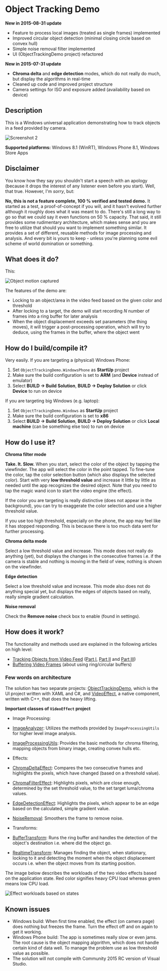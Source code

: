 # Object Tracking Demo #

**New in 2015-08-31 update**

* Feature to process local images (treated as single frames) implemented
* Improved circular object detection (minimal closing circle based on convex
  hull)
* Simple noise removal filter implemented
* UI (ObjectTrackingDemo project) refactored


**New in 2015-07-31 update**

* **Chroma delta** and **edge detection** modes, which do not really do much,
  but display the algorithms in real-time
* Cleaned up code and improved project structure
* Camera settings for ISO and exposure added (availability based on device)


## Description ##

This is a Windows universal application demonstrating how to track objects in a
feed provided by camera.

![Screenshot 2](https://raw.githubusercontent.com/tompaana/object-tracking-demo/master/Doc/OTDScreenshot3Small.png)

**Supported platforms:** Windows 8.1 (WinRT), Windows Phone 8.1, Windows Store Apps


## Disclaimer ##

You know how they say you shouldn't start a speech with an apology (because it
drops the interest of any listener even before you start). Well, that true.
However, I'm *sorry*, but:

   **No, this is not a feature complete, 100 % verified and tested demo.** It
   started as a test, a proof-of-concept if you will, and it hasn't evolved
   further although it roughly does what it was meant to do. There's still a
   long way to go so that we could say it even functions on 50 % capacity.
   That said, it still provides some rudimentary architecture, which makes
   sense and you are free to utilize that should you want to implement something
   similar. It provides a set of different, reusable methods for image
   processing and analysis. And every bit is yours to keep - unless you're
   planning some evil scheme of world domination or something.


## What does it do? ##

This:

![Object motion captured](https://raw.githubusercontent.com/tompaana/object-tracking-demo/master/Doc/ObjectMotionCapturedScaled.png)

The features of the demo are:

* Locking to an object/area in the video feed based on the given color and
  threshold
* After locking to a target, the demo will start recording *N* number of frames
  into a ring buffer for later analysis
* When the object displacement exceeds set parameters (the thing moves), it will
  trigger a post-processing operation, which will try to deduce, using the
  frames in the buffer, where the object went
  

## How do I build/compile it? ##

Very easily. If you are targeting a (physical) Windows Phone:

1. Set `ObjectTrackingDemo.WindowsPhone` as **StartUp** project
2. Make sure the build configuration is set to **ARM** (and **Device** instead of emulator)
3. Select **BUILD -> Build Solution**, **BUILD -> Deploy Solution** or click **Device** to run on device

If you are targeting big Windows (e.g. laptop):

1. Set `ObjectTrackingDemo.Windows` as **StartUp** project
2. Make sure the build configuration is set to **x86**
3. Select **BUILD -> Build Solution**, **BUILD -> Deploy Solution** or click **Local machine** (can be something else too) to run on device


## How do I use it? ##

**Chroma filter mode**

**Take. It. Slow.** When you start, select the color of the object by tapping
the viewfinder. The app will select the color in the point tapped. To fine-tune
the color, tap the color selection button (which also displays the selected
color). Start with very **low threshold value** and increase it little by little
as needed until the app recognizes the desired object. Note that you need to
tap the magic wand icon to start the video engine (the effect).

If the color you are targeting is really distinctive (does not appear in the
background), you can try to exaggerate the color selection and use a higher
threshold value.

If you use too high threshold, especially on the phone, the app may feel like
it has stopped responding. This is because there is too much data sent for
further processing.

**Chroma delta mode**

Select a low threshold value and increase. This mode does not really do
anything (yet), but displays the changes in the consecutive frames i.e. if the
camera is stable and nothing is moving in the field of view, nothing is shown
on the viewfinder.

**Edge detection**

Select a low threshold value and increase. This mode also does not do anything
special yet, but displays the edges of objects based on really, really simple
gradient calculation.

**Noise removal**

Check the **Remove noise** check box to enable (found in settings).


## How does it work? ##

The functionality and methods used are explained in the following articles
on high level:

* [Tracking Objects from Video Feed](http://tomipaananen.azurewebsites.net/?p=361) ([Part I](http://tomipaananen.azurewebsites.net/?p=361), [Part II](http://tomipaananen.azurewebsites.net/?p=481) and [Part III](http://tomipaananen.azurewebsites.net/?p=581))
* [Buffering Video Frames](http://juhana.cloudapp.net/?p=181) (about using ring/circular buffers)


### Few words on architecture ###

The solution has two separate projects:
[ObjectTrackingDemo](https://github.com/tompaana/object-tracking-demo/tree/master/ObjectTrackingDemo/ObjectTrackingDemo.Shared),
which is the UI project written with XAML and C#, and
[VideoEffect](https://github.com/tompaana/object-tracking-demo/tree/master/VideoEffect/VideoEffect.Shared),
a native component, written with C++, that does the heavy lifting.

**Important classes of `VideoEffect` project**

* Image Processing:
 * [ImageAnalyzer](https://github.com/tompaana/object-tracking-demo/blob/master/VideoEffect/VideoEffect.Shared/ImageProcessing/ImageAnalyzer.h): Utilizes the methods provided by `ImageProcessingUtils` for higher level image analysis.
 * [ImageProcessingUtils](https://github.com/tompaana/object-tracking-demo/blob/master/VideoEffect/VideoEffect.Shared/ImageProcessing/ImageProcessingUtils.h): Provides the basic methods for chroma filtering, mapping objects from binary image, creating convex hulls etc.

* Effects:
 * [ChromaDeltaEffect](https://github.com/tompaana/object-tracking-demo/blob/master/VideoEffect/VideoEffect.Shared/Effects/ChromaDeltaEffect.h): Compares the two consecutive frames and highlights the pixels, which have changed (based on a threshold value).
 * [ChromaFilterEffect](https://github.com/tompaana/object-tracking-demo/blob/master/VideoEffect/VideoEffect.Shared/Effects/ChromaFilterEffect.h): Highlights pixels, which are close enough, determined by the set threshold value, to the set target luma/chroma values.
 * [EdgeDetectionEffect](https://github.com/tompaana/object-tracking-demo/blob/master/VideoEffect/VideoEffect.Shared/Effects/EdgeDetectionEffect.h): Highlights the pixels, which appear to be an edge based on the calculated, simple gradient value.
 * [NoiseRemoval](https://github.com/tompaana/object-tracking-demo/blob/master/VideoEffect/VideoEffect.Shared/Effects/NoiseRemovalEffect.h): Smoothers the frame to remove noise.
 
* Transforms:
 * [BufferTransform](https://github.com/tompaana/object-tracking-demo/blob/master/VideoEffect/VideoEffect.Shared/Transforms/BufferTransform.h): Runs the ring buffer and handles the detection of the object's destination i.e. where did the object go.
 * [RealtimeTransform](https://github.com/tompaana/object-tracking-demo/blob/master/VideoEffect/VideoEffect.Shared/Transforms/RealtimeTransform.h): Manages finding the object, when stationary, locking to it and detecting the moment when the object displacement occurs i.e. when the object moves from its starting position.

The image below describes the workloads of the two video effects based on the
application state. Red color signifies heavy CPU load whereas green means low
CPU load.

![Effect workloads based on states](https://raw.githubusercontent.com/tompaana/object-tracking-demo/master/Doc/EffectWorkloadsBasedOnState.png)


## Known issues ##

* Windows build: When first time enabled, the effect (on camera page) does
  nothing but freezes the frame. Turn the effect off and on again to get it
  working.
* Windows Phone build: The app is sometimes really slow or even jams. The root
  cause is the object mapping algorithm, which does not handle certain kind of
  data well. To manage the problem use as low threshold value as possible.
* The solution will not compile with Community 2015 RC version of Visual Studio.
